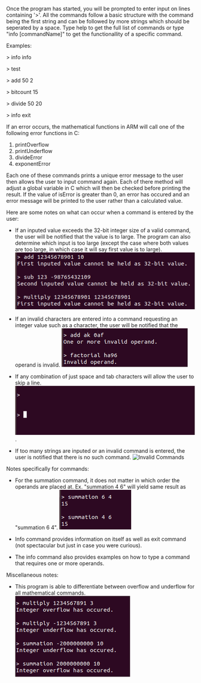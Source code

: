 Once the program has started, you will be prompted to enter input on lines containing '>'. All the commands follow a 
basic structure with the command being the first string and can be followed by more strings which should be seperated by a space.
Type help to get the full list of commands or type "info [commandName]" to get the functionallity of a specific command.

Examples:
    

\> info info


\> test


\> add 50 2


\> bitcount 15


\> divide 50 20


\> info exit

If an error occurs, the mathematical functions in ARM will call one of the following error functions in C:

1. printOverflow
2. printUnderflow
3. divideError
4. exponentError
    
    
    
Each one of these commands prints a unique error message to the user then allows the user to input command again.
Each of there method will adjust a global variable in C which will then be checked before printing the result. If
the value of isError is greater than 0, an error has occured and an error message will be printed to the user rather
than a calculated value. 

Here are some notes on what can occur when a command is entered by the user:

- If an inputed value exceeds the 32-bit integer size of a valid command, the user will be notified that the value is to large.
  The program can also determine which input is too large (except the case where both values are too large, in which case it will say 
  first value is to large).
  ![Value of Operands is too Large](Pictures/ExcedingOperand.png "Value of Operands is too Large")

- If an invalid characters are entered into a command requesting an integer value such as a character, the user will be notified
  that the operand is invalid.
  ![InvalidOperand](Pictures/InvalidOperand.png "Invalid Operands")

- If any combination of just space and tab characters will allow the user to skip a line.
 ![LineSkip](Pictures/EmptySpace.png "Line Skip").


- If too many strings are inputed or an invalid command is entered, the user is notified that there is no such command.
 ![Invalid Commands](Pictures/InvalidCommand.png "InvalidCommand")




Notes specifically for commands:
- For the summation command, it does not matter in which order the operands are placed at. Ex. "summation 4 6" will yield same result as "summation 6 4".
 ![Summation Example](Pictures/SummationEx.png "Summation Example")

- Info command provides information on itself as well as exit command (not spectacular but just in case you were curious).
- The info command also provides examples on how to type a command that requires one or more operands.



Miscellaneous notes:
- This program is able to differentiate between overflow and underflow for all mathematical commands.
 ![Over and Underflow](Pictures/OverUnderflow.png "Overflow and Underflow")

